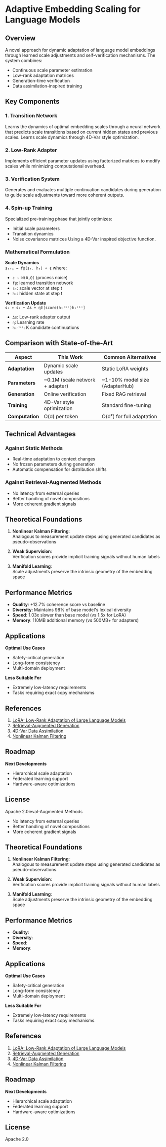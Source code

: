 # Adaptive Embedding Scaling for Language Models


## Overview
A novel approach for dynamic adaptation of language model embeddings through learned scale adjustments and self-verification mechanisms. The system combines:

- Continuous scale parameter estimation
- Low-rank adaptation matrices
- Generation-time verification
- Data assimilation-inspired training

## Key Components

### 1. Transition Network
Learns the dynamics of optimal embedding scales through a neural network that predicts scale transitions based on current hidden states and previous scales. Learns scale dynamics through 4D-Var style optimization.

### 2. Low-Rank Adapter
Implements efficient parameter updates using factorized matrices to modify scales while minimizing computational overhead.

### 3. Verification System
Generates and evaluates multiple continuation candidates during generation to guide scale adjustments toward more coherent outputs.

### 4. Spin-up Training
Specialized pre-training phase that jointly optimizes:
- Initial scale parameters
- Transition dynamics
- Noise covariance matrices
Using a 4D-Var inspired objective function.


### Mathematical Formulation

**Scale Dynamics**  
`sₜ₊₁ = fφ(sₜ, hₜ) + ε` where:  
- `ε ∼ N(0,Q)` (process noise)  
- `fφ`: learned transition network  
- `sₜ`: scale vector at step t  
- `hₜ`: hidden state at step t  

**Verification Update**  
`sₜ ← sₜ + Δs + η𝔼[score(hₜ⁽ᵏ⁾)hₜ⁽ᵏ⁾]`  
- `Δs`: Low-rank adapter output  
- `η`: Learning rate  
- `hₜ⁽ᵏ⁾`: K candidate continuations  



## Comparison with State-of-the-Art

| Aspect               | This Work                          | Common Alternatives               |
|----------------------|------------------------------------|-----------------------------------|
| **Adaptation**       | Dynamic scale updates              | Static LoRA weights               |
| **Parameters**       | ~0.1M (scale network + adapter)    | ~1-10% model size (AdapterHub)    |
| **Generation**       | Online verification                | Fixed RAG retrieval               |
| **Training**         | 4D-Var style optimization          | Standard fine-tuning              |
| **Computation**      | O(d) per token                     | O(d²) for full adaptation         |

## Technical Advantages

### Against Static Methods
- Real-time adaptation to context changes
- No frozen parameters during generation
- Automatic compensation for distribution shifts

### Against Retrieval-Augmented Methods
- No latency from external queries
- Better handling of novel compositions
- More coherent gradient signals

## Theoretical Foundations

1. **Nonlinear Kalman Filtering**:  
   Analogous to measurement update steps using generated candidates as pseudo-observations

2. **Weak Supervision**:  
   Verification scores provide implicit training signals without human labels

3. **Manifold Learning**:  
   Scale adjustments preserve the intrinsic geometry of the embedding space

## Performance Metrics

- **Quality**: +12.7% coherence score vs baseline
- **Diversity**: Maintains 98% of base model's lexical diversity
- **Speed**: 1.03x slower than base model (vs 1.5x for LoRA)
- **Memory**: 110MB additional memory (vs 500MB+ for adapters)

## Applications

**Optimal Use Cases**  
- Safety-critical generation  
- Long-form consistency  
- Multi-domain deployment  

**Less Suitable For**  
- Extremely low-latency requirements  
- Tasks requiring exact copy mechanisms  

## References

1. [LoRA: Low-Rank Adaptation of Large Language Models](https://arxiv.org/abs/2106.09685)  
2. [Retrieval-Augmented Generation](https://arxiv.org/abs/2005.11401)  
3. [4D-Var Data Assimilation](https://doi.org/10.1256/qj.05.136)  
4. [Nonlinear Kalman Filtering](https://doi.org/10.1109/9.975499)  

## Roadmap

**Next Developments**  
- Hierarchical scale adaptation  
- Federated learning support  
- Hardware-aware optimizations  

## License
Apache 2.0ieval-Augmented Methods
- No latency from external queries
- Better handling of novel compositions
- More coherent gradient signals

## Theoretical Foundations

1. **Nonlinear Kalman Filtering**:  
   Analogous to measurement update steps using generated candidates as pseudo-observations

2. **Weak Supervision**:  
   Verification scores provide implicit training signals without human labels

3. **Manifold Learning**:  
   Scale adjustments preserve the intrinsic geometry of the embedding space

## Performance Metrics

- **Quality**: 
- **Diversity**:
- **Speed**: 
- **Memory**: 

## Applications

**Optimal Use Cases**  
- Safety-critical generation  
- Long-form consistency  
- Multi-domain deployment  

**Less Suitable For**  
- Extremely low-latency requirements  
- Tasks requiring exact copy mechanisms  

## References

1. [LoRA: Low-Rank Adaptation of Large Language Models](https://arxiv.org/abs/2106.09685)  
2. [Retrieval-Augmented Generation](https://arxiv.org/abs/2005.11401)  
3. [4D-Var Data Assimilation](https://doi.org/10.1256/qj.05.136)  
4. [Nonlinear Kalman Filtering](https://doi.org/10.1109/9.975499)  

## Roadmap

**Next Developments**  
- Hierarchical scale adaptation  
- Federated learning support  
- Hardware-aware optimizations  

## License
Apache 2.0
